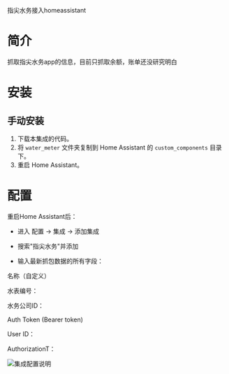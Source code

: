 指尖水务接入homeassistant

# 简介
抓取指尖水务app的信息，目前只抓取余额，账单还没研究明白


# 安装
## 手动安装
1. 下载本集成的代码。
2. 将 `water_meter` 文件夹复制到 Home Assistant 的 `custom_components` 目录下。
3. 重启 Home Assistant。


# 配置

重启Home Assistant后：

* 进入 配置 → 集成 → 添加集成

* 搜索"指尖水务"并添加

* 输入最新抓包数据的所有字段：

名称（自定义）

水表编号：

水务公司ID：

Auth Token (Bearer token)

User ID：

AuthorizationT：

![集成配置说明](https://github.com/user-attachments/assets/3819af33-f1b0-46c4-ab86-9ae916185bbb)


